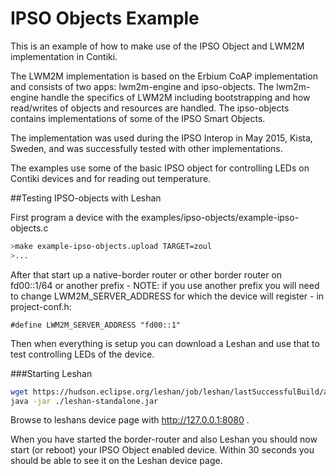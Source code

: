 IPSO Objects Example
============================================

This is an example of how to make use of the IPSO Object and LWM2M
implementation in Contiki.

The LWM2M implementation is based on the Erbium CoAP implementation
and consists of two apps: lwm2m-engine and ipso-objects. The
lwm2m-engine handle the specifics of LWM2M including bootstrapping and
how read/writes of objects and resources are handled. The ipso-objects
contains implementations of some of the IPSO Smart Objects.

The implementation was used during the IPSO Interop in May 2015,
Kista, Sweden, and was successfully tested with other
implementations.

The examples use some of the basic IPSO object for controlling LEDs on
Contiki devices and for reading out temperature.

##Testing IPSO-objects with Leshan

First program a device with the examples/ipso-objects/example-ipso-objects.c

```bash
>make example-ipso-objects.upload TARGET=zoul
>...
```

After that start up a native-border router or other border router on fd00::1/64
or another prefix - NOTE: if you use another prefix you will need to change LWM2M_SERVER_ADDRESS for which the device will register - in project-conf.h:
```
#define LWM2M_SERVER_ADDRESS "fd00::1"
```

Then when everything is setup you can download a Leshan and use that to
test controlling LEDs of the device.

###Starting Leshan
```bash
wget https://hudson.eclipse.org/leshan/job/leshan/lastSuccessfulBuild/artifact/leshan-standalone.jar
java -jar ./leshan-standalone.jar
```
Browse to leshans device page with http://127.0.0.1:8080 .

When you have started the border-router and also Leshan you should now
start (or reboot) your IPSO Object enabled device. Within 30 seconds
you should be able to see it on the Leshan device page.

